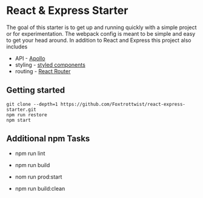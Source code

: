 # React & Express Starter

The goal of this starter is to get up and running quickly with a simple project or for experimentation. The webpack config is meant to be simple and easy to get your head around. In addition to React and Express this project also includes

* API - [Apollo](https://www.apollographql.com/)
* styling - [styled components](https://www.styled-components.com/)
* routing - [React Router](https://reacttraining.com/react-router/)

## Getting started

```shell
git clone --depth=1 https://github.com/Foxtrottwist/react-express-starter.git
npm run restore
npm start
```

## Additional npm Tasks

* npm run lint

* npm run build

* nom run prod:start

* npm run build:clean
